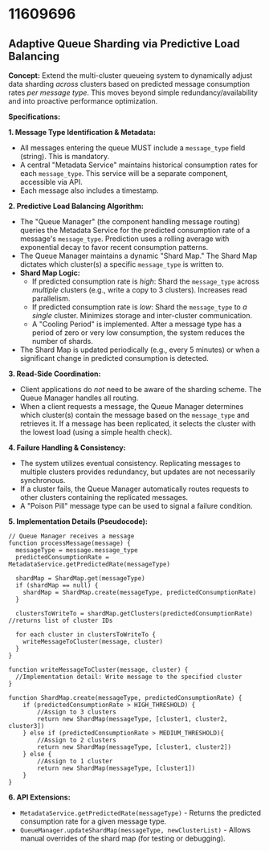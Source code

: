 # 11609696

## Adaptive Queue Sharding via Predictive Load Balancing

**Concept:** Extend the multi-cluster queueing system to dynamically adjust data sharding *across* clusters based on predicted message consumption rates *per message type*. This moves beyond simple redundancy/availability and into proactive performance optimization.

**Specifications:**

**1. Message Type Identification & Metadata:**

*   All messages entering the queue MUST include a `message_type` field (string). This is mandatory.
*   A central "Metadata Service" maintains historical consumption rates for each `message_type`. This service will be a separate component, accessible via API.
*   Each message also includes a timestamp.

**2. Predictive Load Balancing Algorithm:**

*   The "Queue Manager" (the component handling message routing) queries the Metadata Service for the predicted consumption rate of a message's `message_type`. Prediction uses a rolling average with exponential decay to favor recent consumption patterns.
*   The Queue Manager maintains a dynamic "Shard Map."  The Shard Map dictates which cluster(s) a specific `message_type` is written to.
*   **Shard Map Logic:**
    *   If predicted consumption rate is *high*:  Shard the `message_type` across *multiple* clusters (e.g., write a copy to 3 clusters). Increases read parallelism.
    *   If predicted consumption rate is *low*:  Shard the `message_type` to *a single* cluster. Minimizes storage and inter-cluster communication.
    *   A "Cooling Period" is implemented. After a message type has a period of zero or very low consumption, the system reduces the number of shards.
*   The Shard Map is updated periodically (e.g., every 5 minutes) or when a significant change in predicted consumption is detected.

**3. Read-Side Coordination:**

*   Client applications do *not* need to be aware of the sharding scheme. The Queue Manager handles all routing.
*   When a client requests a message, the Queue Manager determines which cluster(s) contain the message based on the `message_type` and retrieves it.  If a message has been replicated, it selects the cluster with the lowest load (using a simple health check).

**4. Failure Handling & Consistency:**

*   The system utilizes eventual consistency. Replicating messages to multiple clusters provides redundancy, but updates are not necessarily synchronous.
*   If a cluster fails, the Queue Manager automatically routes requests to other clusters containing the replicated messages.
*   A "Poison Pill" message type can be used to signal a failure condition.

**5. Implementation Details (Pseudocode):**

```pseudocode
// Queue Manager receives a message
function processMessage(message) {
  messageType = message.message_type
  predictedConsumptionRate = MetadataService.getPredictedRate(messageType)

  shardMap = ShardMap.get(messageType)
  if (shardMap == null) {
    shardMap = ShardMap.create(messageType, predictedConsumptionRate)
  }

  clustersToWriteTo = shardMap.getClusters(predictedConsumptionRate) //returns list of cluster IDs

  for each cluster in clustersToWriteTo {
    writeMessageToCluster(message, cluster)
  }
}

function writeMessageToCluster(message, cluster) {
  //Implementation detail: Write message to the specified cluster
}

function ShardMap.create(messageType, predictedConsumptionRate) {
    if (predictedConsumptionRate > HIGH_THRESHOLD) {
        //Assign to 3 clusters
        return new ShardMap(messageType, [cluster1, cluster2, cluster3])
    } else if (predictedConsumptionRate > MEDIUM_THRESHOLD){
        //Assign to 2 clusters
        return new ShardMap(messageType, [cluster1, cluster2])
    } else {
        //Assign to 1 cluster
        return new ShardMap(messageType, [cluster1])
    }
}
```

**6. API Extensions:**

*   `MetadataService.getPredictedRate(messageType)` - Returns the predicted consumption rate for a given message type.
*   `QueueManager.updateShardMap(messageType, newClusterList)` - Allows manual overrides of the shard map (for testing or debugging).